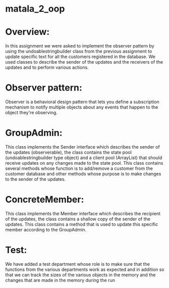 # matala_2_oop

# Overview: 
In this assignment we were asked to implement the observer pattern by using the undoablestringbuilder class from the previous assignment to update specific text for all the customers registered in the database. We used classes to describe the sender of the updates and the receivers of the updates and to perform various actions.

# Observer pattern:
Observer is a behavioral design pattern that lets you define a subscription mechanism to notify multiple objects about any events that happen to the object they're observing.

# GroupAdmin:
This class implements the Sender interface which describes the sender of the updates (observerable), the class contains the state pool (undoablestringbuilder type object) and a client pool (ArrayList) that should receive updates on any changes made to the state pool.
This class contains several methods whose function is to add/remove a customer from the customer database and other methods whose purpose is to make changes to the sender of the updates.

# ConcreteMember:
This class implements the Member interface which describes the recipient of the updates, the class contains a shallow copy of the sender of the updates.
This class contains a method that is used to update this specific member according to the GroupAdmin.
 
 
# Test:
We have added a test department whose role is to make sure that the functions from the various departments work as expected and in addition so that we can track the sizes of the various objects in the memory and the changes that are made in the memory during the run
